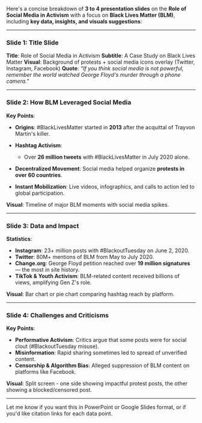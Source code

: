 Here's a concise breakdown of **3 to 4 presentation slides** on the **Role of Social Media in Activism** with a focus on **Black Lives Matter (BLM)**, including **key data, insights, and visuals suggestions**:

---

### **Slide 1: Title Slide**

**Title**: Role of Social Media in Activism
**Subtitle**: A Case Study on Black Lives Matter
**Visual**: Background of protests + social media icons overlay (Twitter, Instagram, Facebook)
**Quote**: *“If you think social media is not powerful, remember the world watched George Floyd's murder through a phone camera.”*

---

### **Slide 2: How BLM Leveraged Social Media**

**Key Points**:

* **Origins**: #BlackLivesMatter started in **2013** after the acquittal of Trayvon Martin's killer.
* **Hashtag Activism**:

  * Over **26 million tweets** with #BlackLivesMatter in July 2020 alone.
* **Decentralized Movement**: Social media helped organize **protests in over 60 countries**.
* **Instant Mobilization**: Live videos, infographics, and calls to action led to global participation.

**Visual**: Timeline of major BLM moments with social media spikes.

---

### **Slide 3: Data and Impact**

**Statistics**:

* **Instagram**: 23+ million posts with #BlackoutTuesday on June 2, 2020.
* **Twitter**: 80M+ mentions of BLM from May to July 2020.
* **Change.org**: George Floyd petition reached over **19 million signatures** — the most in site history.
* **TikTok & Youth Activism**: BLM-related content received billions of views, amplifying Gen Z's role.

**Visual**: Bar chart or pie chart comparing hashtag reach by platform.

---

### **Slide 4: Challenges and Criticisms**

**Key Points**:

* **Performative Activism**: Critics argue that some posts were for social clout (#BlackoutTuesday misuse).
* **Misinformation**: Rapid sharing sometimes led to spread of unverified content.
* **Censorship & Algorithm Bias**: Alleged suppression of BLM content on platforms like Facebook.

**Visual**: Split screen - one side showing impactful protest posts, the other showing a blocked/censored post.

---

Let me know if you want this in PowerPoint or Google Slides format, or if you'd like citation links for each data point.
